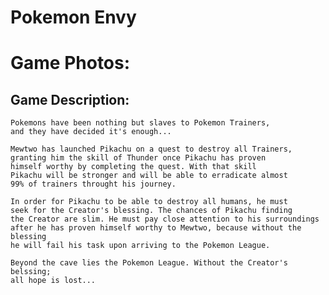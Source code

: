 # Pokemon Envy


# Game Photos:





## Game Description:

	Pokemons have been nothing but slaves to Pokemon Trainers, 
	and they have decided it's enough... 

	Mewtwo has launched Pikachu on a quest to destroy all Trainers, 
	granting him the skill of Thunder once Pikachu has proven 
	himself worthy by completing the quest. With that skill 
	Pikachu will be stronger and will be able to erradicate almost 
	99% of trainers throught his journey. 
	 
	In order for Pikachu to be able to destroy all humans, he must 
	seek for the Creator's blessing. The chances of Pikachu finding  
	the Creator are slim. He must pay close attention to his surroundings 
	after he has proven himself worthy to Mewtwo, because without the blessing 
	he will fail his task upon arriving to the Pokemon League. 

	Beyond the cave lies the Pokemon League. Without the Creator's belssing; 
	all hope is lost... 

